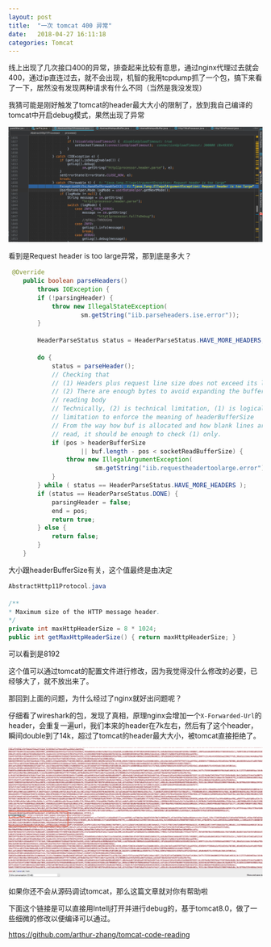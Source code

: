 ```yaml
---
layout: post
title:  "一次 tomcat 400 异常"
date:   2018-04-27 16:11:18
categories: Tomcat
---
```


线上出现了几次接口400的异常，排查起来比较有意思，通过nginx代理过去就会400，通过ip直连过去，就不会出现，机智的我用tcpdump抓了一个包，搞下来看了一下，居然没有发现两种请求有什么不同（当然是我没发现）

我猜可能是刚好触发了tomcat的header最大大小的限制了，放到我自己编译的tomcat中开启debug模式，果然出现了异常

![](/images/15248405028586.jpg)


看到是Request header is too large异常，那到底是多大？




```java
 @Override
    public boolean parseHeaders()
        throws IOException {
        if (!parsingHeader) {
            throw new IllegalStateException(
                    sm.getString("iib.parseheaders.ise.error"));
        }

        HeaderParseStatus status = HeaderParseStatus.HAVE_MORE_HEADERS;

        do {
            status = parseHeader();
            // Checking that
            // (1) Headers plus request line size does not exceed its limit
            // (2) There are enough bytes to avoid expanding the buffer when
            // reading body
            // Technically, (2) is technical limitation, (1) is logical
            // limitation to enforce the meaning of headerBufferSize
            // From the way how buf is allocated and how blank lines are being
            // read, it should be enough to check (1) only.
            if (pos > headerBufferSize
                    || buf.length - pos < socketReadBufferSize) {
                throw new IllegalArgumentException(
                        sm.getString("iib.requestheadertoolarge.error"));
            }
        } while ( status == HeaderParseStatus.HAVE_MORE_HEADERS );
        if (status == HeaderParseStatus.DONE) {
            parsingHeader = false;
            end = pos;
            return true;
        } else {
            return false;
        }
    }

```

大小跟headerBufferSize有关，这个值最终是由决定

```java
AbstractHttp11Protocol.java

/**
* Maximum size of the HTTP message header.
*/
private int maxHttpHeaderSize = 8 * 1024;
public int getMaxHttpHeaderSize() { return maxHttpHeaderSize; }
```

可以看到是8192

这个值可以通过tomcat的配置文件进行修改，因为我觉得没什么修改的必要，已经够大了，就不放出来了。

那回到上面的问题，为什么经过了nginx就好出问题呢？

仔细看了wireshark的包，发现了真相，原理nginx会增加一个`X-Forwarded-Url`的header，会重复一遍url，我们本来的header在7k左右，然后有了这个header，瞬间double到了14k，超过了tomcat的header最大大小，被tomcat直接拒绝了。

![](/images/15248408539742.jpg)


如果你还不会从源码调试tomcat，那么这篇文章就对你有帮助啦

下面这个链接是可以直接用Intellj打开并进行debug的，基于tomcat8.0，做了一些细微的修改以便编译可以通过。

https://github.com/arthur-zhang/tomcat-code-reading




